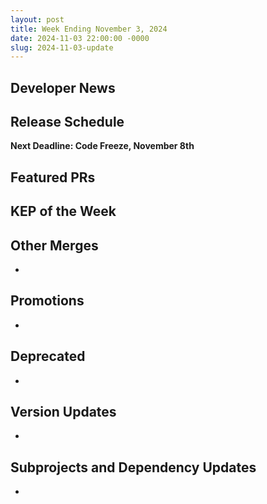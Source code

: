 ```yaml
---
layout: post
title: Week Ending November 3, 2024
date: 2024-11-03 22:00:00 -0000
slug: 2024-11-03-update
---
```


## Developer News


## Release Schedule

**Next Deadline: Code Freeze, November 8th**


## Featured PRs


## KEP of the Week


## Other Merges

*

## Promotions

*

## Deprecated

*

## Version Updates

*

## Subprojects and Dependency Updates

*
